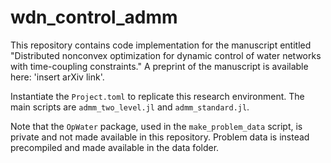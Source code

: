 # wdn_control_admm
This repository contains code implementation for the manuscript entitled "Distributed nonconvex optimization for dynamic control of water networks with time-coupling constraints." A preprint of the manuscript is available here: 'insert arXiv link'.

Instantiate the `Project.toml` to replicate this research environment. The main scripts are `admm_two_level.jl` and `admm_standard.jl`.

Note that the `OpWater` package, used in the `make_problem_data` script, is private and not made available in this repository. Problem data is instead precompiled and made available in the data folder.
